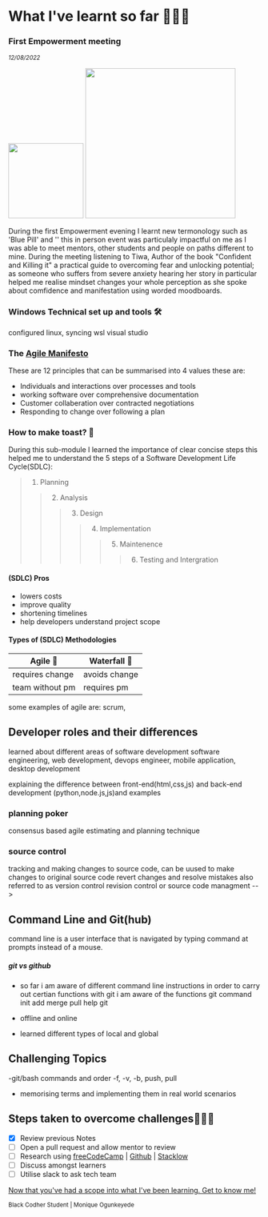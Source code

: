 # What I've learnt so far 👩🏾‍💻

### First Empowerment meeting
<sub><i>_12/08/2022_</i></sub>

<img src="https://pbs.twimg.com/media/FXDvWHDWYAAKj2a?format=jpg&name=large" href="picture tiwa and her book" width="150"> <img src="https://media-exp1.licdn.com/dms/image/C4E22AQEhH8ZESVfkhQ/feedshare-shrink_1280/0/1661474729214?e=1664409600&v=beta&t=I0mf3dvrrrllhoa5kibjrW-YeQn49ShBAtgOc3HZsVI" href="empoverment evening pic" width="300">



During the first Empowerment evening I learnt new termonology such as 'Blue Pill' and '' this in person event was particulaly impactful on me as I was able to meet mentors, other students and people on paths different to mine. During the meeting listening to Tiwa, Author of the book "Confident and Killing it" a practical guide to overcoming fear and unlocking potential; as someone who suffers from severe anxiety hearing her story in particular helped me realise mindset changes your whole perception as she spoke about comfidence and manifestation using worded moodboards.<!-- inspiring story about another speaker who spoke about coming from low income background becoming an entrepreneur of a successful business-->

### Windows Technical set up and tools 🛠️
configured linux, syncing wsl visual studio 

### The [Agile Manifesto](https://agilemanifesto.org/principles.html)
These are 12 principles that can be summarised into 4 values these are:
- Individuals and interactions over processes and tools 
- working software over comprehensive documentation
- Customer collaberation over contracted negotiations
- Responding to change over following a plan

### How to make toast?  🍞 
During this sub-module I learned the importance of clear concise steps this helped me to understand the 5 steps of a Software Development Life Cycle(SDLC):
> 1. Planning
>> 2. Analysis
>>> 3. Design
>>>> 4. Implementation
>>>>> 5. Maintenence
>>>>>> 6. Testing and Intergration <!--write definitions-->
 
 #### (SDLC) Pros
- lowers costs 
- improve quality
- shortening timelines 
- help developers understand project scope

#### Types of (SDLC) Methodologies

  Agile 🔂   | Waterfall 🌊
------------- | -------------
requires change       | avoids change
team without pm       | requires pm

some examples of agile are: scrum, <!--fill this out with examples of frameworks-->

## Developer roles and their differences
 learned about different areas of software development software engineering,  web development, devops engineer, mobile application, desktop development
<!--change format and wording to look neat -->

explaining the difference between front-end(html,css,js) and back-end development (python,node.js,js)and examples
 
### planning poker
consensus based agile estimating and planning technique

### source control
tracking and making changes to source code, can be uused to make changes to original source code revert changes and resolve mistakes also referred to as version control revision control or source code managment
-->

## Command Line and Git(hub)
command line is a user interface that is navigated by typing command at prompts instead of a mouse.
 ##### git vs github
 
- so far i am aware of different command line instructions in order to carry out certian functions 
with git i am aware of the functions git command  init add merge pull help
git 

- offline and online 

- learned different types of local and global

## Challenging Topics
-git/bash commands and order -f, -v, -b, push, pull
- memorising terms and  implementing them in real world scenarios

## Steps taken to overcome challenges🧗🏾‍♀️
- [x] Review previous Notes
- [ ] Open a pull request and allow mentor to review
- [ ] Research using [freeCodeCamp](https://freecodecamp.com) | [Github](https://github.com) | [Stacklow](https://stackoverflow.com)
- [ ] Discuss amongst learners
- [ ] Utilise slack to ask tech team

[Now that you've had a scope into what I've been learning. Get to know me!](https://github.com/black-codher-bootcamp-2022-daly/unit-01-command-line-and-git-assessment-MoniqueOg/blob/main/PROFILE.md)

<sup>  Black Codher Student
 | Monique Ogunkeyede </sup>


[^1]: My references
[^2]: https://learning.blackcodher.tech/courses/full-stack-developer/lessons
[^3]: https://emojis.wiki/ <!--for brown tone-->
[^4]: https://github.com/tchapi/markdown-cheatsheet/blob/master/README.md
[^5]: https://gist.github.com/uupaa/f77d2bcf4dc7a294d109

